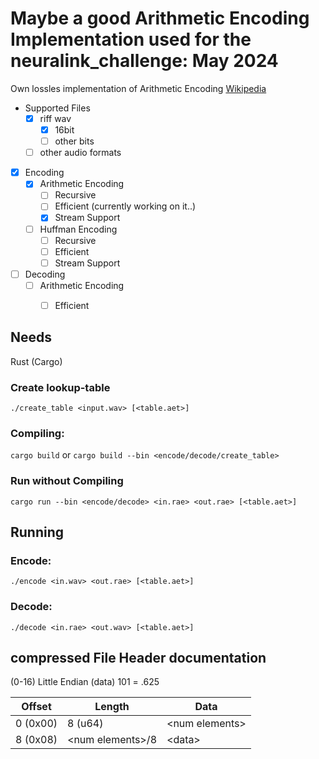 # Maybe a good Arithmetic Encoding Implementation used for the neuralink_challenge: May 2024

Own lossles implementation of Arithmetic Encoding [Wikipedia](https://en.wikipedia.org/wiki/Arithmetic_coding)
- Supported Files
  - [x] riff wav
    - [x] 16bit
    - [ ] other bits
  - [ ] other audio formats
-  [x] Encoding
   - [x] Arithmetic Encoding
     - [ ] Recursive
     - [ ] Efficient (currently working on it..)
     - [x] Stream Support
   - [ ] Huffman Encoding
     - [ ] Recursive
     - [ ] Efficient
     - [ ] Stream Support
-  [ ] Decoding
   - [ ] Arithmetic Encoding
     - [ ] Efficient


## Needs
Rust (Cargo)

### Create lookup-table

```./create_table <input.wav> [<table.aet>]```

### Compiling:
```cargo build``` or ```cargo build --bin <encode/decode/create_table>```

### Run without Compiling
```cargo run --bin <encode/decode> <in.rae> <out.rae> [<table.aet>]```

## Running
### Encode:
```
./encode <in.wav> <out.rae> [<table.aet>]
```
### Decode:
```
./decode <in.rae> <out.wav> [<table.aet>]
```

## compressed File Header documentation

(0-16) Little Endian
(data) 101 = .625

| Offset				  | Length              | Data              |
|-----------------|---------------------|-------------------|
| 0 	(0x00)			|	8 (u64)             |	\<num elements\>  |
| 8 	(0x08)			| \<num elements\>/8  | \<data\>          |
